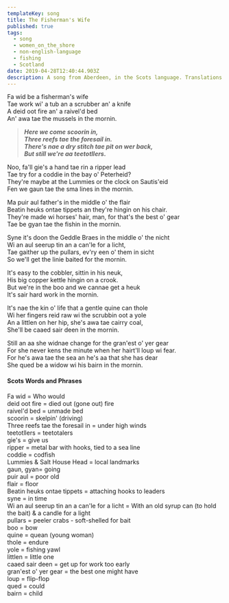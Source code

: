 ```yaml
---
templateKey: song
title: The Fisherman's Wife
published: true
tags:
  - song
  - women_on_the_shore
  - non-english-language
  - fishing
  - Scotland
date: 2019-04-28T12:40:44.903Z
description: A song from Aberdeen, in the Scots language. Translations of words and phrases are provided at the bottom of the page.
---
```

Fa wid be a fisherman's wife\
Tae work wi' a tub an a scrubber an' a knife\
A deid oot fire an' a raivel'd bed\
An' awa tae the mussels in the mornin.

>***Here we come scoorin in,\
Three reefs tae the foresail in.\
There's nae a dry stitch tae pit on wer back,\
But still we're aa teetotllers.***

Noo, fa'll gie's a hand tae rin a ripper lead\
Tae try for a coddie in the bay o' Peterheid?\
They're maybe at the Lummies or the clock on Sautis'eid\
Fen we gaun tae the sma lines in the mornin.

Ma puir aul father's in the middle o' the flair\
Beatin heuks ontae tippets an they're hingin on his chair.\
They're made wi horses' hair, man, for that's the best o' gear\
Tae be gyan tae the fishin in the mornin.

Syne it's doon the Geddle Braes in the middle o' the nicht\
Wi an aul seerup tin an a can'le for a licht,\
Tae gaither up the pullars, ev'ry een o' them in sicht\
So we'll get the linie baited for the mornin.

It's easy to the cobbler, sittin in his neuk,\
His big copper kettle hingin on a crook.\
But we're in the boo and we cannae get a heuk\
It's sair hard work in the mornin.

It's nae the kin o' life that a gentle quine can thole\
Wi her fingers reid raw wi the scrubbin oot a yole\
An a littlen on her hip, she's awa tae cairry coal,\
She'll be caaed sair deen in the mornin.

Still an aa she widnae change for the gran'est o' yer gear\
For she never kens the minute when her hairt'll loup wi fear.\
For he's awa tae the sea an he's aa that she has dear\
She qued be a widow wi his bairn in the mornin.

#### Scots Words and Phrases

Fa wid = Who would\
deid oot fire = died out (gone out) fire\
raivel'd bed = unmade bed\
scoorin = skelpin'  (driving)\
Three reefs tae the foresail in =  under high winds\
teetotllers = teetotalers\
gie's = give us\
ripper = metal bar with hooks, tied to a sea line\
coddie = codfish\
Lummies & Salt House Head = local landmarks\
gaun, gyan= going\
puir aul = poor old\
flair = floor\
Beatin heuks ontae tippets = attaching hooks to leaders\
syne = in time\
Wi an aul seerup tin an a can'le for a licht =
     With an old syrup can (to hold the bait) & a candle for a light\
pullars = peeler crabs - soft-shelled for bait\
boo = bow\
quine = quean (young woman)\
thole = endure\
yole = fishing yawl\
littlen = little one\
caaed sair deen = get up for work too early\
gran'est o' yer gear = the best one might have\
loup = flip-flop\
qued = could\
bairn = child
